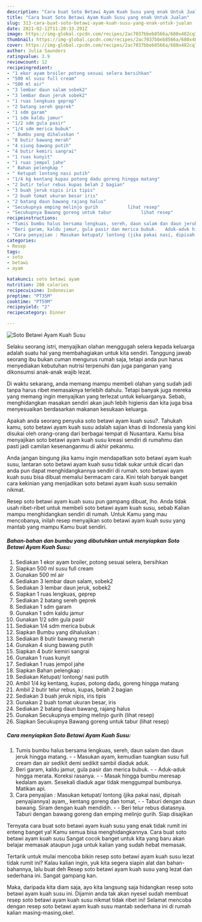 ```yaml
---
description: "Cara buat Soto Betawi Ayam Kuah Susu yang enak Untuk Jualan"
title: "Cara buat Soto Betawi Ayam Kuah Susu yang enak Untuk Jualan"
slug: 313-cara-buat-soto-betawi-ayam-kuah-susu-yang-enak-untuk-jualan
date: 2021-02-12T11:20:33.291Z
image: https://img-global.cpcdn.com/recipes/2ac7037bbeb8566a/680x482cq70/soto-betawi-ayam-kuah-susu-foto-resep-utama.jpg
thumbnail: https://img-global.cpcdn.com/recipes/2ac7037bbeb8566a/680x482cq70/soto-betawi-ayam-kuah-susu-foto-resep-utama.jpg
cover: https://img-global.cpcdn.com/recipes/2ac7037bbeb8566a/680x482cq70/soto-betawi-ayam-kuah-susu-foto-resep-utama.jpg
author: Julia Saunders
ratingvalue: 3.9
reviewcount: 12
recipeingredient:
- "1 ekor ayam broiler potong sesuai selera bersihkan"
- "500 ml susu full cream"
- "500 ml air"
- "3 lembar daun salam sobek2"
- "3 lembar daun jeruk sobek2"
- "1 ruas lengkuas geprep"
- "2 batang sereh geprek"
- "1 sdm garam"
- "1 sdm kaldu jamur"
- "1/2 sdm gula pasir"
- "1/4 sdm merica bubuk"
- " Bumbu yang dihaluskan "
- "8 butir bawang merah"
- "4 siung bawang putih"
- "4 butir kemiri sangrai"
- "1 ruas kunyit"
- "1 ruas jempol jahe"
- " Bahan pelengkap "
- " Ketupat lontong nasi putih"
- "1/4 kg kentang kupas potong dadu goreng hingga matang"
- "2 butir telur rebus kupas belah 2 bagian"
- "3 buah jeruk nipis iris tipis"
- "2 buah tomat ukuran besar iris"
- "2 batang daun bawang rajang halus"
- "Secukupnya emping melinjo gurih           lihat resep"
- "Secukupnya Bawang goreng untuk tabur           lihat resep"
recipeinstructions:
- "Tumis bumbu halus bersama lengkuas, sereh, daun salam dan daun jeruk hingga matang.   Masukan ayam, kemudian tuangkan susu full cream dan air sedikit demi sedikit sambil diaduk aduk."
- "Beri garam, kaldu jamur, gula pasir dan merica bubuk.   Aduk-aduk hingga merata. Koreksi rasanya.  Masak hingga bumbu meresap kedalam ayam. Sesekali diaduk agar tidak menggumpal bumbunya. Matikan api."
- "Cara penyajian : Masukan ketupat/ lontong (jika pakai nasi, dipisah penyajiannya) ayam,, kentang goreng dan tomat,   Taburi dengan daun bawang. Siram dengan kuah mendidih.   Beri telur rebus diatasnya. Taburi dengan bawang goreng dan emping melinjo gurih. Siap disajikan"
categories:
- Resep
tags:
- soto
- betawi
- ayam

katakunci: soto betawi ayam 
nutrition: 288 calories
recipecuisine: Indonesian
preptime: "PT35M"
cooktime: "PT59M"
recipeyield: "2"
recipecategory: Dinner

---
```



![Soto Betawi Ayam Kuah Susu](https://img-global.cpcdn.com/recipes/2ac7037bbeb8566a/680x482cq70/soto-betawi-ayam-kuah-susu-foto-resep-utama.jpg)

Selaku seorang istri, menyajikan olahan menggugah selera kepada keluarga adalah suatu hal yang membahagiakan untuk kita sendiri. Tanggung jawab seorang ibu bukan cuman mengurus rumah saja, tetapi anda pun harus menyediakan kebutuhan nutrisi terpenuhi dan juga panganan yang dikonsumsi anak-anak wajib lezat.

Di waktu  sekarang, anda memang mampu membeli olahan yang sudah jadi tanpa harus ribet memasaknya terlebih dahulu. Tetapi banyak juga mereka yang memang ingin menyajikan yang terlezat untuk keluarganya. Sebab, menghidangkan masakan sendiri akan jauh lebih higienis dan kita juga bisa menyesuaikan berdasarkan makanan kesukaan keluarga. 



Apakah anda seorang penyuka soto betawi ayam kuah susu?. Tahukah kamu, soto betawi ayam kuah susu adalah sajian khas di Indonesia yang kini disukai oleh orang-orang dari berbagai tempat di Nusantara. Kamu bisa menyajikan soto betawi ayam kuah susu kreasi sendiri di rumahmu dan pasti jadi camilan kesenanganmu di akhir pekanmu.

Anda jangan bingung jika kamu ingin mendapatkan soto betawi ayam kuah susu, lantaran soto betawi ayam kuah susu tidak sukar untuk dicari dan anda pun dapat menghidangkannya sendiri di rumah. soto betawi ayam kuah susu bisa dibuat memalui bermacam cara. Kini telah banyak banget cara kekinian yang menjadikan soto betawi ayam kuah susu semakin nikmat.

Resep soto betawi ayam kuah susu pun gampang dibuat, lho. Anda tidak usah ribet-ribet untuk membeli soto betawi ayam kuah susu, sebab Kalian mampu menghidangkan sendiri di rumah. Untuk Kamu yang mau mencobanya, inilah resep menyajikan soto betawi ayam kuah susu yang mantab yang mampu Kamu buat sendiri.

<!--inarticleads1-->

##### Bahan-bahan dan bumbu yang dibutuhkan untuk menyiapkan Soto Betawi Ayam Kuah Susu:

1. Sediakan 1 ekor ayam broiler, potong sesuai selera, bersihkan
1. Siapkan 500 ml susu full cream
1. Gunakan 500 ml air
1. Sediakan 3 lembar daun salam, sobek2
1. Sediakan 3 lembar daun jeruk, sobek2
1. Siapkan 1 ruas lengkuas, geprep
1. Sediakan 2 batang sereh geprek
1. Sediakan 1 sdm garam
1. Gunakan 1 sdm kaldu jamur
1. Gunakan 1/2 sdm gula pasir
1. Sediakan 1/4 sdm merica bubuk
1. Siapkan  Bumbu yang dihaluskan :
1. Sediakan 8 butir bawang merah
1. Gunakan 4 siung bawang putih
1. Siapkan 4 butir kemiri sangrai
1. Gunakan 1 ruas kunyit
1. Sediakan 1 ruas jempol jahe
1. Siapkan  Bahan pelengkap :
1. Sediakan  Ketupat/ lontong/ nasi putih
1. Ambil 1/4 kg kentang, kupas, potong dadu, goreng hingga matang
1. Ambil 2 butir telur rebus, kupas, belah 2 bagian
1. Sediakan 3 buah jeruk nipis, iris tipis
1. Gunakan 2 buah tomat ukuran besar, iris
1. Sediakan 2 batang daun bawang, rajang halus
1. Gunakan Secukupnya emping melinjo gurih           (lihat resep)
1. Siapkan Secukupnya Bawang goreng untuk tabur           (lihat resep)




<!--inarticleads2-->

##### Cara menyiapkan Soto Betawi Ayam Kuah Susu:

1. Tumis bumbu halus bersama lengkuas, sereh, daun salam dan daun jeruk hingga matang.  -  - Masukan ayam, kemudian tuangkan susu full cream dan air sedikit demi sedikit sambil diaduk aduk.
1. Beri garam, kaldu jamur, gula pasir dan merica bubuk.  -  - Aduk-aduk hingga merata. Koreksi rasanya. -  - Masak hingga bumbu meresap kedalam ayam. Sesekali diaduk agar tidak menggumpal bumbunya. Matikan api.
1. Cara penyajian : Masukan ketupat/ lontong (jika pakai nasi, dipisah penyajiannya) ayam,, kentang goreng dan tomat,  -  - Taburi dengan daun bawang. Siram dengan kuah mendidih.  -  - Beri telur rebus diatasnya. Taburi dengan bawang goreng dan emping melinjo gurih. Siap disajikan




Ternyata cara buat soto betawi ayam kuah susu yang enak tidak rumit ini enteng banget ya! Kamu semua bisa menghidangkannya. Cara buat soto betawi ayam kuah susu Sangat cocok banget untuk kita yang baru akan belajar memasak ataupun juga untuk kalian yang sudah hebat memasak.

Tertarik untuk mulai mencoba bikin resep soto betawi ayam kuah susu lezat tidak rumit ini? Kalau kalian ingin, yuk kita segera siapin alat dan bahan-bahannya, lalu buat deh Resep soto betawi ayam kuah susu yang lezat dan sederhana ini. Sangat gampang kan. 

Maka, daripada kita diam saja, ayo kita langsung saja hidangkan resep soto betawi ayam kuah susu ini. Dijamin anda tak akan nyesel sudah membuat resep soto betawi ayam kuah susu nikmat tidak ribet ini! Selamat mencoba dengan resep soto betawi ayam kuah susu mantab sederhana ini di rumah kalian masing-masing,oke!.

